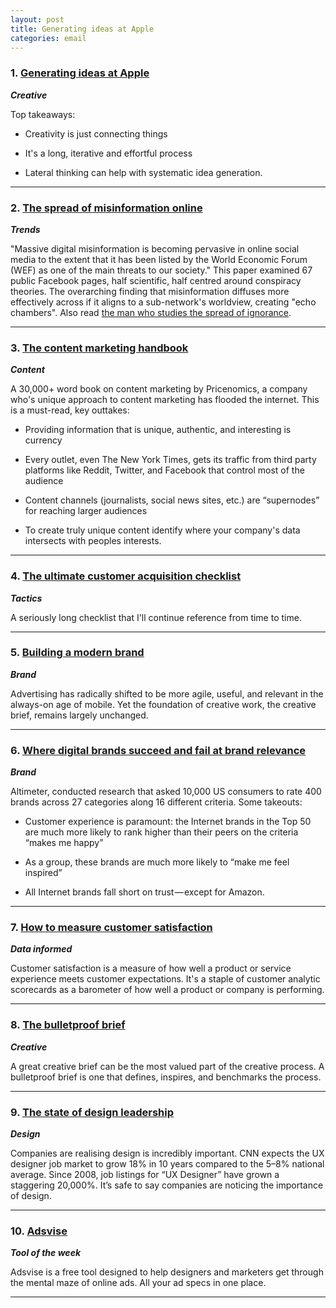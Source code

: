 ```yaml
---
layout: post
title: Generating ideas at Apple
categories: email
---
```


### 1. [Generating ideas at Apple][ideasapple]
_<strong>Creative</strong>_

Top takeaways:

* Creativity is just connecting things

* It's a long, iterative and effortful process

* Lateral thinking can help with systematic idea generation.

[ideasapple]:https://medium.com/@accannis/generating-ideas-at-apple-71e575a1e2e3#.xrcb8jnsr

***

### 2. [The spread of misinformation online][misinform]
_<strong>Trends</strong>_

"Massive digital misinformation is becoming pervasive in online social media to the extent that it has been listed by the World Economic Forum (WEF) as one of the main threats to our society." This paper examined 67 public Facebook pages, half scientific, half centred around conspiracy theories. The overarching finding that misinformation diffuses more effectively across if it aligns to a sub-network's worldview, creating "echo chambers". Also read [the man who studies the spread of ignorance][ignorance].

[ignorance]:http://www.bbc.com/future/story/20160105-the-man-who-studies-the-spread-of-ignorance

[misinform]:http://www.pnas.org/content/113/3/554.full.pdf

***

### 3. [The content marketing handbook][contenthandbook]
_<strong>Content</strong>_

A 30,000+ word book on content marketing by Pricenomics, a company who's unique approach to content marketing has flooded the internet. This is a must-read, key outtakes:

* Providing information that is unique, authentic, and interesting is currency

* Every outlet, even The New York Times, gets its traffic from third party platforms like Reddit, Twitter, and Facebook that control most of the audience

* Content channels (journalists, social news sites, etc.) are “supernodes” for reaching larger audiences

* To create truly unique content identify where your company's data intersects with peoples interests.

[contenthandbook]:http://priceonomics.com/the-content-marketing-handbook/

***

### 4. [The ultimate customer acquisition checklist][acquchecklist]
_<strong>Tactics</strong>_

A seriously long checklist that I'll continue reference from time to time.

[acquchecklist]:http://www.dozendigital.com/the-ultimate-customer-acquisition-checklist

***

### 5. [Building a modern brand][modernbrand]
_<strong>Brand</strong>_

Advertising has radically shifted to be more agile, useful, and relevant in the always-on age of mobile. Yet the foundation of creative work, the creative brief, remains largely unchanged.

[modernbrand]:http://darmano.typepad.com/logic_emotion/2016/01/modernbrand.html

***

### 6. [Where digital brands succeed and fail at brand relevance][digibrandrel]
_<strong>Brand</strong>_

Altimeter, conducted research that asked 10,000 US consumers to rate 400 brands across 27 categories along 16 different criteria. Some takeouts:

* Customer experience is paramount: the Internet brands in the Top 50 are much more likely to rank higher than their peers on the criteria “makes me happy”

* As a group, these brands are much more likely to “make me feel inspired”

* All Internet brands fall short on trust — except for Amazon.

[digibrandrel]:https://medium.com/@charleneli/where-digital-brands-succeed-and-surprisingly-fail-at-brand-relevance-76ced50c94e7#.blc48grai

***

### 7. [How to measure customer satisfaction][measurecstat]
_<strong>Data informed</strong>_

Customer satisfaction is a measure of how well a product or service experience meets customer expectations. It's a staple of customer analytic scorecards as a barometer of how well a product or company is performing.

[measurecstat]:http://www.measuringu.com/blog/measure-sat.php

***

### 8. [The bulletproof brief][brief]
_<strong>Creative</strong>_

A great creative brief can be the most valued part of the creative process. A bulletproof brief is one that defines, inspires, and benchmarks the process.

[brief]:http://www.thedieline.com/blog/2016/1/12/the-bulletproof-brief

***

### 9. [The state of design leadership][uxdesign]
_<strong>Design</strong>_

Companies are realising design is incredibly important. CNN expects the UX designer job market to grow 18% in 10 years compared to the 5–8% national average. Since 2008, job listings for “UX Designer” have grown a staggering 20,000%. It’s safe to say companies are noticing the importance of design.

[uxdesign]:https://medium.com/@sortino/the-state-of-design-leadership-3b9b217823d6#.54bhyzw3b

***

### 10. [Adsvise][adsvise]
_<strong>Tool of the week</strong>_

Adsvise is a free tool designed to help designers and marketers get through the mental maze of online ads. All your ad specs in one place.

[adsvise]:http://www.adsvise.com/

***
